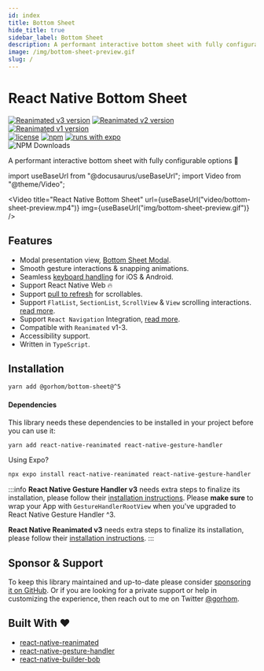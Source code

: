 ```yaml
---
id: index
title: Bottom Sheet
hide_title: true
sidebar_label: Bottom Sheet
description: A performant interactive bottom sheet with fully configurable options 🚀
image: /img/bottom-sheet-preview.gif
slug: /
---
```


<head>
  <title>React Native Bottom Sheet</title>
</head>

# React Native Bottom Sheet

[![Reanimated v3 version](https://img.shields.io/github/package-json/v/gorhom/react-native-bottom-sheet/master?label=Reanimated%20v3&style=flat-square)](https://www.npmjs.com/package/@gorhom/bottom-sheet) [![Reanimated v2 version](https://img.shields.io/github/package-json/v/gorhom/react-native-bottom-sheet/v4?label=Reanimated%20v2&style=flat-square)](https://www.npmjs.com/package/@gorhom/bottom-sheet)  [![Reanimated v1 version](https://img.shields.io/github/package-json/v/gorhom/react-native-bottom-sheet/v2?label=Reanimated%20v1&style=flat-square)](https://www.npmjs.com/package/@gorhom/bottom-sheet)<br />
[![license](https://img.shields.io/npm/l/@gorhom/bottom-sheet?style=flat-square)](https://www.npmjs.com/package/@gorhom/bottom-sheet) [![npm](https://img.shields.io/badge/types-included-blue?style=flat-square)](https://www.npmjs.com/package/@gorhom/bottom-sheet) [![runs with expo](https://img.shields.io/badge/Runs%20with%20Expo-4630EB.svg?style=flat-square&logo=EXPO&labelColor=f3f3f3&logoColor=000)](https://expo.io/) <br /> ![NPM Downloads](https://img.shields.io/npm/dw/%40gorhom%2Fbottom-sheet?style=flat-square)

A performant interactive bottom sheet with fully configurable options 🚀

import useBaseUrl from "@docusaurus/useBaseUrl";
import Video from "@theme/Video";

<Video
	title="React Native Bottom Sheet"
	url={useBaseUrl("video/bottom-sheet-preview.mp4")}
	img={useBaseUrl("img/bottom-sheet-preview.gif")}
/>

## Features

- Modal presentation view, [Bottom Sheet Modal](./modal).
- Smooth gesture interactions & snapping animations.
- Seamless [keyboard handling](./keyboard-handling) for iOS & Android.
- Support React Native Web 🔥
- Support [pull to refresh](./pull-to-refresh) for scrollables.
- Support `FlatList`, `SectionList`, `ScrollView` & `View` scrolling interactions. [read more](./scrollables).
- Support `React Navigation` Integration, [read more](./react-navigation-integration).
- Compatible with `Reanimated` v1-3.
- Accessibility support.
- Written in `TypeScript`.

## Installation

```bash
yarn add @gorhom/bottom-sheet@^5
```

#### Dependencies

This library needs these dependencies to be installed in your project before you can use it:

```bash
yarn add react-native-reanimated react-native-gesture-handler
```

Using Expo?

```bash
npx expo install react-native-reanimated react-native-gesture-handler
```

:::info
**React Native Gesture Handler v3** needs extra steps to finalize its installation, please follow their [installation instructions](https://docs.swmansion.com/react-native-gesture-handler/docs/fundamentals/installation). Please **make sure** to wrap your App with `GestureHandlerRootView` when you've upgraded to React Native Gesture Handler ^3.

**React Native Reanimated v3** needs extra steps to finalize its installation, please follow their [installation instructions](https://docs.swmansion.com/react-native-reanimated/docs/fundamentals/getting-started).
:::

## Sponsor & Support

To keep this library maintained and up-to-date please consider [sponsoring it on GitHub](https://github.com/sponsors/gorhom). Or if you are looking for a private support or help in customizing the experience, then reach out to me on Twitter [@gorhom](https://twitter.com/gorhom).

## Built With ❤️

- [react-native-reanimated](https://github.com/software-mansion/react-native-reanimated)
- [react-native-gesture-handler](https://github.com/software-mansion/react-native-gesture-handler)
- [react-native-builder-bob](https://github.com/callstack/react-native-builder-bob)
